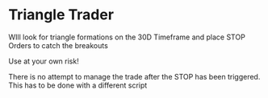 # Triangle Trader
WIll look for triangle formations on the 30D Timeframe and place STOP Orders to catch the breakouts

Use at your own risk!

There is no attempt to manage the trade after the STOP has been triggered. This has to be done with a different script
